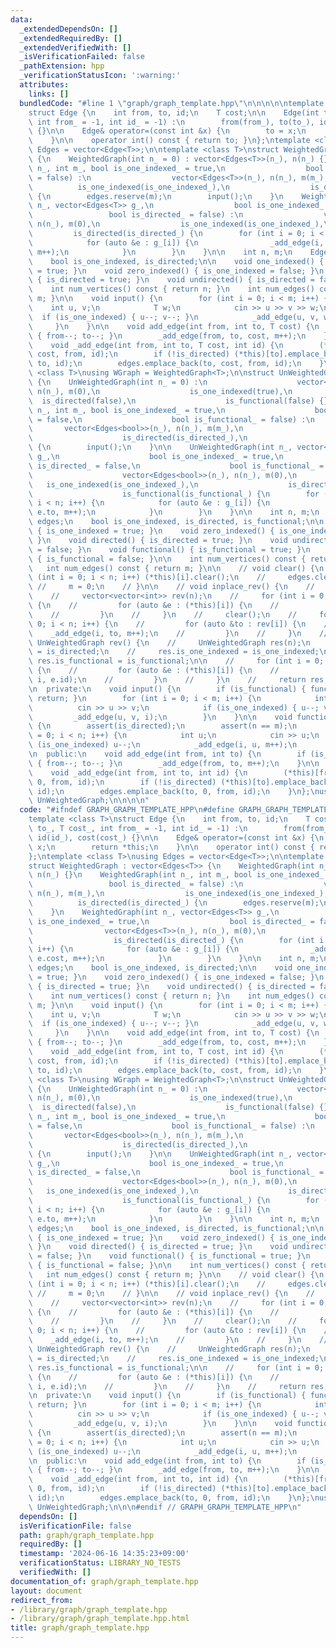 ```yaml
---
data:
  _extendedDependsOn: []
  _extendedRequiredBy: []
  _extendedVerifiedWith: []
  _isVerificationFailed: false
  _pathExtension: hpp
  _verificationStatusIcon: ':warning:'
  attributes:
    links: []
  bundledCode: "#line 1 \"graph/graph_template.hpp\"\n\n\n\n\ntemplate <class T>\n\
    struct Edge {\n    int from, to, id;\n    T cost;\n\n    Edge(int to_, T cost_,\
    \ int from_ = -1, int id_ = -1) :\n        from(from_), to(to_), id(id_), cost(cost_)\
    \ {}\n\n    Edge& operator=(const int &x) {\n        to = x;\n        return *this;\n\
    \    }\n\n    operator int() const { return to; }\n};\ntemplate <class T>\nusing\
    \ Edges = vector<Edge<T>>;\n\ntemplate <class T>\nstruct WeightedGraph : vector<Edges<T>>\
    \ {\n    WeightedGraph(int n_ = 0) : vector<Edges<T>>(n_), n(n_) {}\n    WeightedGraph(int\
    \ n_, int m_, bool is_one_indexed_ = true,\n                  bool is_directed_\
    \ = false) :\n                  vector<Edges<T>>(n_), n(n_), m(m_),\n        \
    \          is_one_indexed(is_one_indexed_),\n                  is_directed(is_directed_)\
    \ {\n        edges.reserve(m);\n        input();\n    }\n    WeightedGraph(int\
    \ n_, vector<Edges<T>> g_,\n                  bool is_one_indexed_ = true,\n \
    \                 bool is_directed_ = false) :\n                  vector<Edges<T>>(n_),\
    \ n(n_), m(0),\n                  is_one_indexed(is_one_indexed_),\n         \
    \         is_directed(is_directed_) {\n        for (int i = 0; i < n; i++) {\n\
    \            for (auto &e : g_[i]) {\n                _add_edge(i, e.to, e.cost,\
    \ m++);\n            }\n        }\n    }\n\n    int n, m;\n    Edges<T> edges;\n\
    \    bool is_one_indexed, is_directed;\n\n    void one_indexed() { is_one_indexed\
    \ = true; }\n    void zero_indexed() { is_one_indexed = false; }\n    void directed()\
    \ { is_directed = true; }\n    void undirected() { is_directed = false; }\n\n\
    \    int num_vertices() const { return n; }\n    int num_edges() const { return\
    \ m; }\n\n    void input() {\n        for (int i = 0; i < m; i++) {\n        \
    \    int u, v;\n            T w;\n            cin >> u >> v >> w;\n          \
    \  if (is_one_indexed) { u--; v--; }\n            _add_edge(u, v, w, i);\n   \
    \     }\n    }\n\n    void add_edge(int from, int to, T cost) {\n        if (is_one_indexed)\
    \ { from--; to--; }\n        _add_edge(from, to, cost, m++);\n    }\n\n  private:\n\
    \    void _add_edge(int from, int to, T cost, int id) {\n        (*this)[from].emplace_back(to,\
    \ cost, from, id);\n        if (!is_directed) (*this)[to].emplace_back(from, cost,\
    \ to, id);\n        edges.emplace_back(to, cost, from, id);\n    }\n};\ntemplate\
    \ <class T>\nusing WGraph = WeightedGraph<T>;\n\nstruct UnWeightedGraph : vector<Edges<bool>>\
    \ {\n    UnWeightedGraph(int n_ = 0) :\n                    vector<Edges<bool>>(n_),\
    \ n(n_), m(0),\n                    is_one_indexed(true),\n                  \
    \  is_directed(false),\n                    is_functional(false) {}\n\n    UnWeightedGraph(int\
    \ n_, int m_, bool is_one_indexed_ = true,\n                    bool is_directed_\
    \ = false,\n                    bool is_functional_ = false) :\n             \
    \       vector<Edges<bool>>(n_), n(n_), m(m_),\n                    is_one_indexed(is_one_indexed_),\n\
    \                    is_directed(is_directed_),\n                    is_functional(is_functional_)\
    \ {\n        input();\n    }\n\n    UnWeightedGraph(int n_, vector<Edges<bool>>\
    \ g_,\n                    bool is_one_indexed_ = true,\n                    bool\
    \ is_directed_ = false,\n                    bool is_functional_ = false) :\n\
    \                    vector<Edges<bool>>(n_), n(n_), m(0),\n                 \
    \   is_one_indexed(is_one_indexed_),\n                    is_directed(is_directed_),\n\
    \                    is_functional(is_functional_) {\n        for (int i = 0;\
    \ i < n; i++) {\n            for (auto &e : g_[i]) {\n                _add_edge(i,\
    \ e.to, m++);\n            }\n        }\n    }\n\n    int n, m;\n    Edges<bool>\
    \ edges;\n    bool is_one_indexed, is_directed, is_functional;\n\n    void one_indexed()\
    \ { is_one_indexed = true; }\n    void zero_indexed() { is_one_indexed = false;\
    \ }\n    void directed() { is_directed = true; }\n    void undirected() { is_directed\
    \ = false; }\n    void functional() { is_functional = true; }\n    void non_functional()\
    \ { is_functional = false; }\n\n    int num_vertices() const { return n; }\n \
    \   int num_edges() const { return m; }\n\n    // void clear() {\n    //     for\
    \ (int i = 0; i < n; i++) (*this)[i].clear();\n    //     edges.clear();\n   \
    \ //     m = 0;\n    // }\n\n    // void inplace_rev() {\n    //     assert(is_directed);\n\
    \    //     vector<vector<int>> rev(n);\n    //     for (int i = 0; i < n; i++)\
    \ {\n    //         for (auto &e : (*this)[i]) {\n    //             rev[e.to].emplace_back(i);\n\
    \    //         }\n    //     }\n    //     clear();\n    //     for (int i =\
    \ 0; i < n; i++) {\n    //         for (auto &to : rev[i]) {\n    //         \
    \    _add_edge(i, to, m++);\n    //         }\n    //     }\n    // }\n\n    //\
    \ UnWeightedGraph rev() {\n    //     UnWeightedGraph res(n);\n    //     res.is_directed\
    \ = is_directed;\n    //     res.is_one_indexed = is_one_indexed;\n    //    \
    \ res.is_functional = is_functional;\n\n    //     for (int i = 0; i < n; i++)\
    \ {\n    //         for (auto &e : (*this)[i]) {\n    //             res._add_edge(e.to,\
    \ i, e.id);\n    //         }\n    //     }\n    //     return res;\n    // }\n\
    \n  private:\n    void input() {\n        if (is_functional) { functional_graph();\
    \ return; }\n        for (int i = 0; i < m; i++) {\n            int u, v;\n  \
    \          cin >> u >> v;\n            if (is_one_indexed) { u--; v--; }\n   \
    \         _add_edge(u, v, i);\n        }\n    }\n\n    void functional_graph()\
    \ {\n        assert(is_directed);\n        assert(n == m);\n        for (int i\
    \ = 0; i < n; i++) {\n            int u;\n            cin >> u;\n            if\
    \ (is_one_indexed) u--;\n            _add_edge(i, u, m++);\n        }\n    }\n\
    \n  public:\n    void add_edge(int from, int to) {\n        if (is_one_indexed)\
    \ { from--; to--; }\n        _add_edge(from, to, m++);\n    }\n\n  private:\n\
    \    void _add_edge(int from, int to, int id) {\n        (*this)[from].emplace_back(to,\
    \ 0, from, id);\n        if (!is_directed) (*this)[to].emplace_back(from, 0, to,\
    \ id);\n        edges.emplace_back(to, 0, from, id);\n    }\n};\nusing Graph =\
    \ UnWeightedGraph;\n\n\n\n"
  code: "#ifndef GRAPH_GRAPH_TEMPLATE_HPP\n#define GRAPH_GRAPH_TEMPLATE_HPP 1\n\n\n\
    template <class T>\nstruct Edge {\n    int from, to, id;\n    T cost;\n\n    Edge(int\
    \ to_, T cost_, int from_ = -1, int id_ = -1) :\n        from(from_), to(to_),\
    \ id(id_), cost(cost_) {}\n\n    Edge& operator=(const int &x) {\n        to =\
    \ x;\n        return *this;\n    }\n\n    operator int() const { return to; }\n\
    };\ntemplate <class T>\nusing Edges = vector<Edge<T>>;\n\ntemplate <class T>\n\
    struct WeightedGraph : vector<Edges<T>> {\n    WeightedGraph(int n_ = 0) : vector<Edges<T>>(n_),\
    \ n(n_) {}\n    WeightedGraph(int n_, int m_, bool is_one_indexed_ = true,\n \
    \                 bool is_directed_ = false) :\n                  vector<Edges<T>>(n_),\
    \ n(n_), m(m_),\n                  is_one_indexed(is_one_indexed_),\n        \
    \          is_directed(is_directed_) {\n        edges.reserve(m);\n        input();\n\
    \    }\n    WeightedGraph(int n_, vector<Edges<T>> g_,\n                  bool\
    \ is_one_indexed_ = true,\n                  bool is_directed_ = false) :\n  \
    \                vector<Edges<T>>(n_), n(n_), m(0),\n                  is_one_indexed(is_one_indexed_),\n\
    \                  is_directed(is_directed_) {\n        for (int i = 0; i < n;\
    \ i++) {\n            for (auto &e : g_[i]) {\n                _add_edge(i, e.to,\
    \ e.cost, m++);\n            }\n        }\n    }\n\n    int n, m;\n    Edges<T>\
    \ edges;\n    bool is_one_indexed, is_directed;\n\n    void one_indexed() { is_one_indexed\
    \ = true; }\n    void zero_indexed() { is_one_indexed = false; }\n    void directed()\
    \ { is_directed = true; }\n    void undirected() { is_directed = false; }\n\n\
    \    int num_vertices() const { return n; }\n    int num_edges() const { return\
    \ m; }\n\n    void input() {\n        for (int i = 0; i < m; i++) {\n        \
    \    int u, v;\n            T w;\n            cin >> u >> v >> w;\n          \
    \  if (is_one_indexed) { u--; v--; }\n            _add_edge(u, v, w, i);\n   \
    \     }\n    }\n\n    void add_edge(int from, int to, T cost) {\n        if (is_one_indexed)\
    \ { from--; to--; }\n        _add_edge(from, to, cost, m++);\n    }\n\n  private:\n\
    \    void _add_edge(int from, int to, T cost, int id) {\n        (*this)[from].emplace_back(to,\
    \ cost, from, id);\n        if (!is_directed) (*this)[to].emplace_back(from, cost,\
    \ to, id);\n        edges.emplace_back(to, cost, from, id);\n    }\n};\ntemplate\
    \ <class T>\nusing WGraph = WeightedGraph<T>;\n\nstruct UnWeightedGraph : vector<Edges<bool>>\
    \ {\n    UnWeightedGraph(int n_ = 0) :\n                    vector<Edges<bool>>(n_),\
    \ n(n_), m(0),\n                    is_one_indexed(true),\n                  \
    \  is_directed(false),\n                    is_functional(false) {}\n\n    UnWeightedGraph(int\
    \ n_, int m_, bool is_one_indexed_ = true,\n                    bool is_directed_\
    \ = false,\n                    bool is_functional_ = false) :\n             \
    \       vector<Edges<bool>>(n_), n(n_), m(m_),\n                    is_one_indexed(is_one_indexed_),\n\
    \                    is_directed(is_directed_),\n                    is_functional(is_functional_)\
    \ {\n        input();\n    }\n\n    UnWeightedGraph(int n_, vector<Edges<bool>>\
    \ g_,\n                    bool is_one_indexed_ = true,\n                    bool\
    \ is_directed_ = false,\n                    bool is_functional_ = false) :\n\
    \                    vector<Edges<bool>>(n_), n(n_), m(0),\n                 \
    \   is_one_indexed(is_one_indexed_),\n                    is_directed(is_directed_),\n\
    \                    is_functional(is_functional_) {\n        for (int i = 0;\
    \ i < n; i++) {\n            for (auto &e : g_[i]) {\n                _add_edge(i,\
    \ e.to, m++);\n            }\n        }\n    }\n\n    int n, m;\n    Edges<bool>\
    \ edges;\n    bool is_one_indexed, is_directed, is_functional;\n\n    void one_indexed()\
    \ { is_one_indexed = true; }\n    void zero_indexed() { is_one_indexed = false;\
    \ }\n    void directed() { is_directed = true; }\n    void undirected() { is_directed\
    \ = false; }\n    void functional() { is_functional = true; }\n    void non_functional()\
    \ { is_functional = false; }\n\n    int num_vertices() const { return n; }\n \
    \   int num_edges() const { return m; }\n\n    // void clear() {\n    //     for\
    \ (int i = 0; i < n; i++) (*this)[i].clear();\n    //     edges.clear();\n   \
    \ //     m = 0;\n    // }\n\n    // void inplace_rev() {\n    //     assert(is_directed);\n\
    \    //     vector<vector<int>> rev(n);\n    //     for (int i = 0; i < n; i++)\
    \ {\n    //         for (auto &e : (*this)[i]) {\n    //             rev[e.to].emplace_back(i);\n\
    \    //         }\n    //     }\n    //     clear();\n    //     for (int i =\
    \ 0; i < n; i++) {\n    //         for (auto &to : rev[i]) {\n    //         \
    \    _add_edge(i, to, m++);\n    //         }\n    //     }\n    // }\n\n    //\
    \ UnWeightedGraph rev() {\n    //     UnWeightedGraph res(n);\n    //     res.is_directed\
    \ = is_directed;\n    //     res.is_one_indexed = is_one_indexed;\n    //    \
    \ res.is_functional = is_functional;\n\n    //     for (int i = 0; i < n; i++)\
    \ {\n    //         for (auto &e : (*this)[i]) {\n    //             res._add_edge(e.to,\
    \ i, e.id);\n    //         }\n    //     }\n    //     return res;\n    // }\n\
    \n  private:\n    void input() {\n        if (is_functional) { functional_graph();\
    \ return; }\n        for (int i = 0; i < m; i++) {\n            int u, v;\n  \
    \          cin >> u >> v;\n            if (is_one_indexed) { u--; v--; }\n   \
    \         _add_edge(u, v, i);\n        }\n    }\n\n    void functional_graph()\
    \ {\n        assert(is_directed);\n        assert(n == m);\n        for (int i\
    \ = 0; i < n; i++) {\n            int u;\n            cin >> u;\n            if\
    \ (is_one_indexed) u--;\n            _add_edge(i, u, m++);\n        }\n    }\n\
    \n  public:\n    void add_edge(int from, int to) {\n        if (is_one_indexed)\
    \ { from--; to--; }\n        _add_edge(from, to, m++);\n    }\n\n  private:\n\
    \    void _add_edge(int from, int to, int id) {\n        (*this)[from].emplace_back(to,\
    \ 0, from, id);\n        if (!is_directed) (*this)[to].emplace_back(from, 0, to,\
    \ id);\n        edges.emplace_back(to, 0, from, id);\n    }\n};\nusing Graph =\
    \ UnWeightedGraph;\n\n\n#endif // GRAPH_GRAPH_TEMPLATE_HPP\n"
  dependsOn: []
  isVerificationFile: false
  path: graph/graph_template.hpp
  requiredBy: []
  timestamp: '2024-06-16 14:35:23+09:00'
  verificationStatus: LIBRARY_NO_TESTS
  verifiedWith: []
documentation_of: graph/graph_template.hpp
layout: document
redirect_from:
- /library/graph/graph_template.hpp
- /library/graph/graph_template.hpp.html
title: graph/graph_template.hpp
---
```

